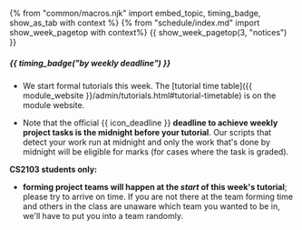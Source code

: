 {% from "common/macros.njk" import embed_topic, timing_badge, show_as_tab with context %}
{% from "schedule/index.md" import show_week_pagetop with context%}
{{ show_week_pagetop(3, "notices") }}

##### {{ timing_badge("by <tooltip content='2359 immediately _before_ your tutorial'>weekly deadline</tooltip>") }}

* We start formal tutorials this week. The [tutorial time table]({{ module_website }}/admin/tutorials.html#tutorial-timetable) is on the module website.

* Note that the official {{ icon_deadline }} **deadline to achieve weekly project tasks is the midnight before your tutorial**. Our scripts that detect your work run at midnight and only the work that's done by midnight will be eligible for marks (for cases where the task is graded).

**CS2103 students only:**<br>

* **forming project teams will happen at the _start_ of this week's tutorial**; please try to arrive on time. If you are not there at the team forming time and others in the class are unaware which team you wanted to be in, we'll have to put you into a team randomly.